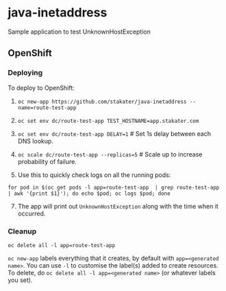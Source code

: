 # java-inetaddress

Sample application to test UnknownHostException

## OpenShift

### Deploying

To deploy to OpenShift:

1) `oc new-app https://github.com/stakater/java-inetaddress --name=route-test-app`

2) `oc set env dc/route-test-app TEST_HOSTNAME=app.stakater.com`

3) `oc set env dc/route-test-app DELAY=1` # Set 1s delay between each DNS lookup.

4) `oc scale dc/route-test-app --replicas=5` # Scale up to increase probability of failure.

6) Use this to quickly check logs on all the running pods:

```
for pod in $(oc get pods -l app=route-test-app  | grep route-test-app | awk '{print $1}'); do echo $pod; oc logs $pod; done
```

7) The app will print out `UnknownHostException` along with the time when it occurred.

### Cleanup

```
oc delete all -l app=route-test-app
```

`oc new-app` labels everything that it creates, by default with `app=<generated name>`. You can use `-l` to customise the label(s) added to create resources. To delete, do `oc delete all -l app=<generated name>` (or whatever labels you set).
